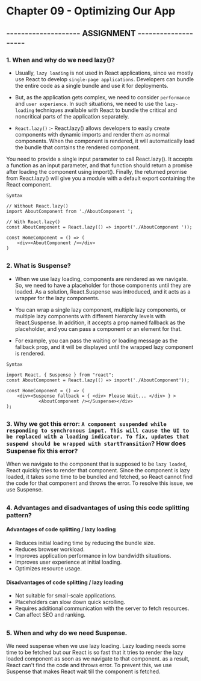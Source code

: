 # Chapter 09 - Optimizing Our App

## -------------------- ASSIGNMENT --------------------

### 1. When and why do we need lazy()?

- Usually, `lazy loading` is not used in React applications, since we mostly use React to develop `single-page applications`. Developers can bundle the entire code as a single bundle and use it for deployments.

- But, as the application gets complex, we need to consider `performance` and `user experience`. In such situations, we need to use the `lazy-loading` techniques available with React to bundle the critical and noncritical parts of the application separately.

- `React.lazy()` :-
  React.lazy() allows developers to easily create components with dynamic imports and render them as normal components. When the component is rendered, it will automatically load the bundle that contains the rendered component.

You need to provide a single input parameter to call React.lazy(). It accepts a function as an input parameter, and that function should return a promise after loading the component using import(). Finally, the returned promise from React.lazy() will give you a module with a default export containing the React component.

`Syntax`

```
// Without React.lazy()
import AboutComponent from './AboutComponent ';

// With React.lazy()
const AboutComponent = React.lazy(() => import('./AboutComponent '));

const HomeComponent = () => (
    <div><AboutComponent /></div>
)
```

##

### 2. What is Suspense?

- When we use lazy loading, components are rendered as we navigate. So, we need to have a placeholder for those components until they are loaded. As a solution, React.Suspense was introduced, and it acts as a wrapper for the lazy components.

- You can wrap a single lazy component, multiple lazy components, or multiple lazy components with different hierarchy levels with React.Suspense. In addition, it accepts a prop named fallback as the placeholder, and you can pass a component or an element for that.

- For example, you can pass the waiting or loading message as the fallback prop, and it will be displayed until the wrapped lazy component is rendered.

`Syntax`

```
import React, { Suspense } from "react";
const AboutComponent = React.lazy(() => import('./AboutComponent'));

const HomeComponent = () => (
    <div><Suspense fallback = { <div> Please Wait... </div> } >
            <AboutComponent /></Suspense></div>
);
```

##

### 3. Why we got this error: `A component suspended while responding to synchronous input. This will cause the UI to be replaced with a loading indicator. To fix, updates that suspend should be wrapped with startTransition`? How does Suspense fix this error?

When we navigate to the component that is supposed to be `lazy loaded`, React quickly tries to render that component. Since the component is lazy loaded, it takes some time to be bundled and fetched, so React cannot find the code for that component and throws the error. To resolve this issue, we use Suspense.

##

### 4. Advantages and disadvantages of using this code splitting pattern?

#### Advantages of code splitting / lazy loading

- Reduces initial loading time by reducing the bundle size.
- Reduces browser workload.
- Improves application performance in low bandwidth situations.
- Improves user experience at initial loading.
- Optimizes resource usage.

#### Disadvantages of code splitting / lazy loading

- Not suitable for small-scale applications.
- Placeholders can slow down quick scrolling.
- Requires additional communication with the server to fetch resources.
- Can affect SEO and ranking.

##

### 5. When and why do we need Suspense.

We need suspense when we use lazy loading. Lazy loading needs some time to be fetched but our React is so fast that it tries to render the lazy loaded component as soon as we navigate to that component. as a result, React can't find the code and throws error. To prevent this, we use Suspense that makes React wait till the component is fetched.
